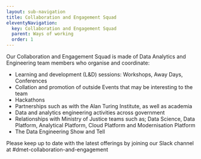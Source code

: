 ```yaml
---
layout: sub-navigation
title: Collaboration and Engagement Squad
eleventyNavigation:
  key: Collaboration and Engagement Squad
  parent: Ways of working
  order: 1
---
```


Our Collaboration and Engagement Squad is made of Data Analytics and Engineering team members who organise and coordinate: 

* Learning and development (L&D) sessions: Workshops, Away Days, Conferences
* Collation and promotion of outside Events that may be interesting to the team 
* Hackathons
* Partnerships such as with the Alan Turing Institute, as well as academia
* Data and analytics engineering activities across government
* Relationships with Ministry of Justice teams such as; Data Science, Data Platform, Analytical Platform, Cloud Platform and Modernisation Platform
* The Data Engineering Show and Tell

Please keep up to date with the latest offerings by joining our Slack channel at #dmet-collaboration-and-engagement
